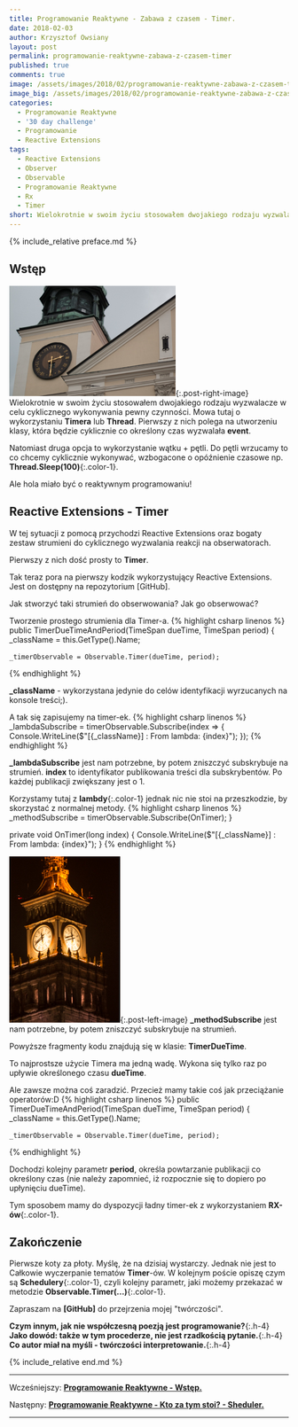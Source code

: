 ```yaml
---
title: Programowanie Reaktywne - Zabawa z czasem - Timer.
date: 2018-02-03
author: Krzysztof Owsiany
layout: post
permalink: programowanie-reaktywne-zabawa-z-czasem-timer
published: true
comments: true        
image: /assets/images/2018/02/programowanie-reaktywne-zabawa-z-czasem-timer/post.jpg
image_big: /assets/images/2018/02/programowanie-reaktywne-zabawa-z-czasem-timer/post-big.jpg
categories:
  - Programowanie Reaktywne
  - '30 day challenge'
  - Programowanie
  - Reactive Extensions
tags:
  - Reactive Extensions
  - Observer
  - Observable
  - Programowanie Reaktywne
  - Rx
  - Timer
short: Wielokrotnie w swoim życiu stosowałem dwojakiego rodzaju wyzwalacze w celu cyklicznego wykonywania pewny czynności. Mowa tutaj o wykorzystaniu Timera lub Thread. Pierwszy z nich polega na utworzeniu klasy, która będzie cyklicznie co określony czas wyzwalała event.
---
```

{% include_relative preface.md %}

## Wstęp
[![Reactive Extensions - Timer][post]][post-big]{:.post-right-image}
Wielokrotnie w swoim życiu stosowałem dwojakiego rodzaju wyzwalacze w celu cyklicznego wykonywania pewny czynności. 
Mowa tutaj o wykorzystaniu **Timera** lub **Thread**.
Pierwszy z nich polega na utworzeniu klasy, która będzie cyklicznie co określony czas wyzwalała **event**.

Natomiast druga opcja to wykorzystanie wątku + pętli. 
Do pętli wrzucamy to co chcemy cyklicznie wykonywać, wzbogacone o opóźnienie czasowe np. **Thread.Sleep(100)**{:.color-1}.

Ale hola miało być o reaktywnym programowaniu! 


## Reactive Extensions - Timer
W tej sytuacji z pomocą przychodzi Reactive Extensions oraz bogaty zestaw strumieni do cyklicznego wyzwalania reakcji na obserwatorach.

Pierwszy z nich dość prosty to **Timer**.

Tak teraz pora na pierwszy kodzik wykorzystujący Reactive Extensions. Jest on dostępny na repozytorium [GitHub].

Jak stworzyć taki strumień do obserwowania? Jak go obserwować?

Tworzenie prostego strumienia dla Timer-a.
{% highlight csharp linenos %}
public TimerDueTimeAndPeriod(TimeSpan dueTime, TimeSpan period)
{
	_className = this.GetType().Name;

	_timerObservable = Observable.Timer(dueTime, period);
{% endhighlight %}

**_className** - wykorzystana jedynie do celów identyfikacji wyrzucanych na konsole treści;).

A tak się zapisujemy na timer-ek.
{% highlight csharp linenos %}
_lambdaSubscribe = timerObservable.Subscribe(index =>
{
    Console.WriteLine($"[{_className}] : From lambda: {index}");
});
{% endhighlight %}

**_lambdaSubscribe** jest nam potrzebne, by potem zniszczyć subskrybuje na strumień.
**index** to identyfikator publikowania treści dla subskrybentów. Po każdej publikacji zwiększany jest o 1.

Korzystamy tutaj z **lambdy**{:.color-1} jednak nic nie stoi na przeszkodzie, by skorzystać z normalnej metody.
{% highlight csharp linenos %}
    _methodSubscribe = timerObservable.Subscribe(OnTimer);
}

private void OnTimer(long index)
{
	Console.WriteLine($"[{_className}] : From lambda: {index}");
}
{% endhighlight %}

[![Reactive Extensions - Timer][image1]][image1-big]{:.post-left-image}
**_methodSubscribe** jest nam potrzebne, by potem zniszczyć subskrybuje na strumień.

Powyższe fragmenty kodu znajdują się w klasie: **TimerDueTime**.

To najprostsze użycie Timera ma jedną wadę. Wykona się tylko raz po upływie określonego czasu **dueTime**.

Ale zawsze można coś zaradzić. Przecież mamy takie coś jak przeciążanie operatorów:D
{% highlight csharp linenos %}
public TimerDueTimeAndPeriod(TimeSpan dueTime, TimeSpan period)
{
	_className = this.GetType().Name;

	_timerObservable = Observable.Timer(dueTime, period);
{% endhighlight %}

Dochodzi kolejny parametr **period**, określa powtarzanie publikacji co określony czas (nie należy zapomnieć, iż rozpocznie się to dopiero po upłynięciu dueTime).

Tym sposobem mamy do dyspozycji ładny timer-ek z wykorzystaniem **RX-ów**{:.color-1}.

## Zakończenie
Pierwsze koty za płoty. Myślę, że na dzisiaj wystarczy. Jednak nie jest to Całkowie wyczerpanie tematów **Timer**-ów. W kolejnym poście opiszę czym są **Schedulery**{:.color-1}, czyli kolejny parametr, jaki możemy przekazać w metodzie **Observable.Timer(...)**{:.color-1}.

Zapraszam na **[GitHub]** do przejrzenia mojej "twórczości".

**Czym innym, jak nie współczesną poezją jest programowanie?**{:.h-4}
**Jako dowód: także w tym procederze, nie jest rzadkością pytanie.**{:.h-4}
**Co autor miał na myśli - twórczości interpretowanie.**{:.h-4}

{% include_relative end.md %}

------
Wcześniejszy: **[Programowanie Reaktywne - Wstęp.][previous]**

Następny: **[Programowanie Reaktywne - Kto za tym stoi? - Sheduler.][next]**

------

[previous]: {{site.url}}/programowanie-reaktywne-wstep
[next]: {{site.url}}/programowanie-kto-za-tym-stoi-sheduler

[post]: /assets/images/2018/02/programowanie-reaktywne-zabawa-z-czasem-timer/post.jpg
[post-big]: /assets/images/2018/02/programowanie-reaktywne-zabawa-z-czasem-timer/post-big.jpg

[image1]: /assets/images/2018/02/programowanie-reaktywne-zabawa-z-czasem-timer/image1.jpg
[image1-big]: /assets/images/2018/02/programowanie-reaktywne-zabawa-z-czasem-timer/image1-big.jpg

[linq]: https://msdn.microsoft.com/en-us/library/bb308959.aspx
[ms]: http://microsoft.com
[Reactive Extensions]: https://msdn.microsoft.com/en-us/library/hh242985(v=vs.103).aspx